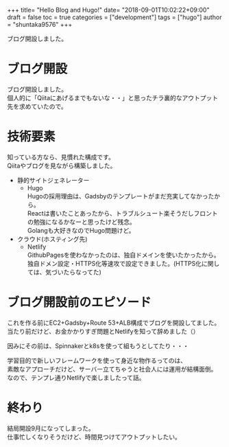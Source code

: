 +++
title= "Hello Blog and Hugo!"
date= "2018-09-01T10:02:22+09:00"
draft = false
toc = true
categories = ["development"]
tags = ["hugo"]
author = "shuntaka9576"
+++

ブログ開設しました。

<!--more-->
# ブログ開設
ブログ開設しました。  
個人的に「Qiitaにあげるまでもないな・・」と思ったチラ裏的なアウトプット先を求めていたので。  

# 技術要素
知っている方なら、見慣れた構成です。  
Qiitaやブログを見ながら構築しました。  

* 静的サイトジェネレーター
  * Hugo  
  Hugoの採用理由は、Gadsbyのテンプレートがまだ充実してなかったから。  
  Reactは書いたことあったから、トラブルシュート楽そうだしフロントの勉強になるかなーと思ったけど残念。  
  Golangも大好きなのでHugo問題けど。  
* クラウド(ホスティング先)
  * Netlify  
  GithubPagesを使わなかったのは、独自ドメインを使いたかったから。  
  独自ドメン設定・HTTPS化等速攻で設定できました。(HTTPS化に関しては、気づいたらなってた)  

# ブログ開設前のエピソード
これを作る前にEC2+Gadsby+Route 53+ALB構成でブログを開設してました。  
当たり前だけど、お金かかりすぎ問題とNetlifyを知って辞めました（）  

因みにその前は、Spinnakerとk8sを使って組もうとしてたり・・・  

学習目的で新しいフレームワークを使って身近な物作るってのは、  
素敵なアプローチだけど、サーバー立てちゃうと社会人には運用が結構面倒。  
 なので、テンプレ通りNetlifyで楽しましたって話。  

# 終わり
結局開設9月になってしまった。  
仕事忙しくなりそうだけど、時間見つけてアウトプットしたい。  

